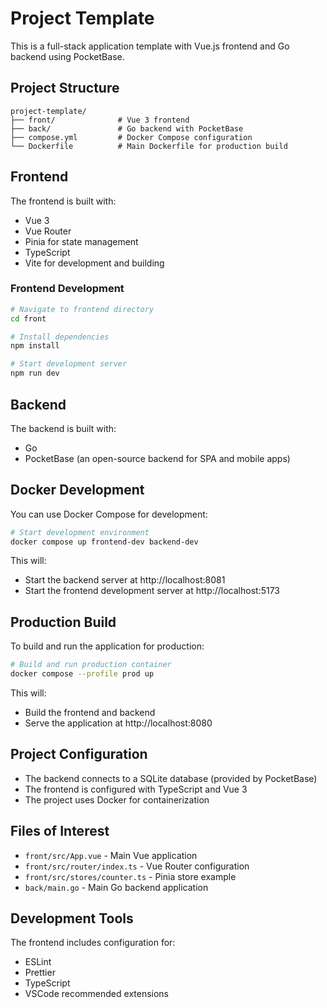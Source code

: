 # Project Template

This is a full-stack application template with Vue.js frontend and Go backend using PocketBase.

## Project Structure

```
project-template/
├── front/              # Vue 3 frontend
├── back/               # Go backend with PocketBase
├── compose.yml         # Docker Compose configuration
└── Dockerfile          # Main Dockerfile for production build
```

## Frontend

The frontend is built with:
- Vue 3
- Vue Router
- Pinia for state management
- TypeScript
- Vite for development and building

### Frontend Development

```sh
# Navigate to frontend directory
cd front

# Install dependencies
npm install

# Start development server
npm run dev
```

## Backend

The backend is built with:
- Go
- PocketBase (an open-source backend for SPA and mobile apps)

## Docker Development

You can use Docker Compose for development:

```sh
# Start development environment
docker compose up frontend-dev backend-dev
```

This will:
- Start the backend server at http://localhost:8081
- Start the frontend development server at http://localhost:5173

## Production Build

To build and run the application for production:

```sh
# Build and run production container
docker compose --profile prod up
```

This will:
- Build the frontend and backend
- Serve the application at http://localhost:8080

## Project Configuration

- The backend connects to a SQLite database (provided by PocketBase)
- The frontend is configured with TypeScript and Vue 3
- The project uses Docker for containerization

## Files of Interest

- `front/src/App.vue` - Main Vue application
- `front/src/router/index.ts` - Vue Router configuration
- `front/src/stores/counter.ts` - Pinia store example
- `back/main.go` - Main Go backend application

## Development Tools

The frontend includes configuration for:
- ESLint
- Prettier
- TypeScript
- VSCode recommended extensions